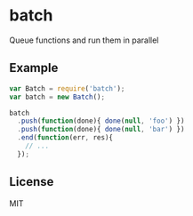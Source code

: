 
# batch

Queue functions and run them in parallel

## Example

```js
var Batch = require('batch');
var batch = new Batch();

batch
  .push(function(done){ done(null, 'foo') })
  .push(function(done){ done(null, 'bar') })
  .end(function(err, res){
    // ...
  });
```

## License

MIT
